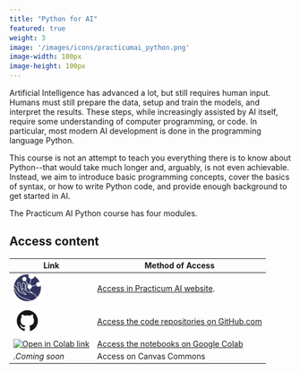 ```yaml
---
title: "Python for AI"
featured: true
weight: 3
image: '/images/icons/practicumai_python.png'
image-width: 100px
image-height: 100px
---
```


Artificial Intelligence has advanced a lot, but still requires human input. Humans must still prepare the data, setup and train the models, and interpret the results. These steps, while increasingly assisted by AI itself, require some understanding of computer programming, or code. In particular, most modern AI development is done in the programming language Python. 

This course is not an attempt to teach you everything there is to know about Python--that would take much longer and, arguably, is not even achievable. Instead, we aim to introduce basic programming concepts, cover the basics of syntax, or how to write Python code, and provide enough background to get started in AI.

The Practicum AI Python course has four modules.

## Access content

Link | Method of Access
-----|-----------------
<a href="/python_for_ai/README/"><img src='/images/logo/Practicum_globe.230px.png' width=50 alt='Practiucm AI Globe logo'></a> | <a href="/python_for_ai/README/">Access in Practicum AI website</a>.
<a href='https://github.com/PracticumAI/python_for_ai'><img src='/images/GitHub-Mark.png' alt='GitHub.com logo' width=50></a> | <a href='https://github.com/PracticumAI/python_for_ai'>Access the code repositories on GitHub.com</a>
<a href='https://colab.research.google.com/github/PracticumAI/python_for_ai'><img src='https://colab.research.google.com/assets/colab-badge.svg' alt='Open in Colab link'></a> | [Access the notebooks on Google Colab](https://colab.research.google.com/github/PracticumAI/python_for_ai)
.*Coming soon* | Access on Canvas Commons
